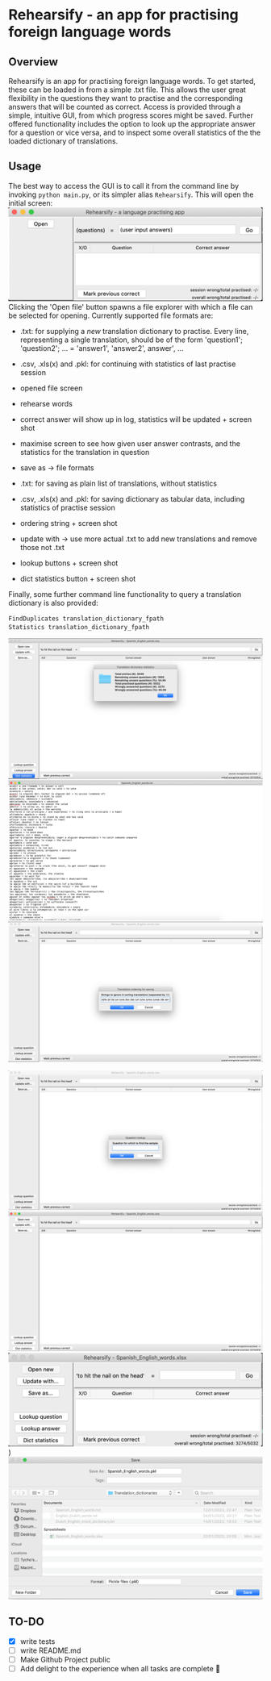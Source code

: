 # Rehearsify - an app for practising foreign language words

## Overview

Rehearsify is an app for practising foreign language words. To get started, these can be loaded in from a simple .txt file. This allows the user great flexibility in the questions they want to practise and the corresponding answers that will be counted as correct. Access is provided through a simple, intuitive GUI, from which progress scores might be saved. Further offered functionality includes the option to look up the appropriate answer for a question or vice versa, and to inspect some overall statistics of the the loaded dictionary of translations.

## Usage

The best way to access the GUI is to call it from the command line by invoking `python main.py`, or its simpler alias `Rehearsify`. This will open the initial screen: ![Initial screen](./docs/Initial_screen.png) Clicking the 'Open file' button spawns a file explorer with which a file can be selected for opening. Currently supported file formats are:

- .txt: for supplying a _new_ translation dictionary to practise.
Every line, representing a single translation, should be of the form 'question1'; 'question2'; ... = 'answer1', 'answer2', answer', ...
- .csv, .xls(x) and .pkl: for continuing with statistics of last practise session

- opened file screen
- rehearse words
- correct answer will show up in log, statistics will be updated + screen shot
- maximise screen to see how given user answer contrasts, and the statistics for the translation in question

- save as -> file formats

- .txt: for saving as plain list of translations, without statistics
- .csv, .xls(x) and .pkl: for saving dictionary as tabular data, including statistics of practise session

- ordering string + screen shot
- update with -> use more actual .txt to add new translations and remove those not .txt

- lookup buttons + screen shot
- dict statistics button + screen shot

Finally, some further command line functionality to query a translation dictionary is also provided:

```bash
FindDuplicates translation_dictionary_fpath
Statistics translation_dictionary_fpath
```

![Dictionary statistics screen](./docs/Dictionary_statistics_screen.png)
![Example dictionary txtfile screen](./docs/Example_dictionary_txtfile.png)
![Ignore str in sorting screen](./docs/Ignore_str_in_sorting_screen.png)

![Lookup screen](./docs/Lookup_screen.png)
![Opened file screen maximised](./docs/Opened_file_screen_maximised.png)
![Opened file screen](./docs/Opened_file_screen.png))
![Save file screen](./docs/Save_file_screen.png)

## TO-DO

- [x] write tests
- [ ] write README.md
- [ ] Make Github Project public
- [ ] Add delight to the experience when all tasks are complete :tada:

<!-- comments -->
